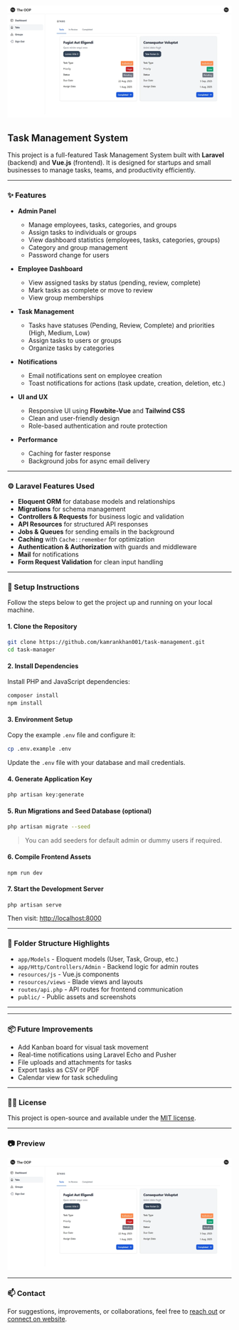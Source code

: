 
![Task Manager Screenshot](./public/screenshot.webp)

## Task Management System

This project is a full-featured Task Management System built with **Laravel** (backend) and **Vue.js** (frontend). It is designed for startups and small businesses to manage tasks, teams, and productivity efficiently.

---

### ✨ Features

- **Admin Panel**
  - Manage employees, tasks, categories, and groups
  - Assign tasks to individuals or groups
  - View dashboard statistics (employees, tasks, categories, groups)
  - Category and group management
  - Password change for users

- **Employee Dashboard**
  - View assigned tasks by status (pending, review, complete)
  - Mark tasks as complete or move to review
  - View group memberships

- **Task Management**
  - Tasks have statuses (Pending, Review, Complete) and priorities (High, Medium, Low)
  - Assign tasks to users or groups
  - Organize tasks by categories

- **Notifications**
  - Email notifications sent on employee creation
  - Toast notifications for actions (task update, creation, deletion, etc.)

- **UI and UX**
  - Responsive UI using **Flowbite-Vue** and **Tailwind CSS**
  - Clean and user-friendly design
  - Role-based authentication and route protection

- **Performance**
  - Caching for faster response
  - Background jobs for async email delivery

---

### ⚙️ Laravel Features Used

- **Eloquent ORM** for database models and relationships
- **Migrations** for schema management
- **Controllers & Requests** for business logic and validation
- **API Resources** for structured API responses
- **Jobs & Queues** for sending emails in the background
- **Caching** with `Cache::remember` for optimization
- **Authentication & Authorization** with guards and middleware
- **Mail** for notifications
- **Form Request Validation** for clean input handling

---

### 🚀 Setup Instructions

Follow the steps below to get the project up and running on your local machine.

#### 1. Clone the Repository

```bash
git clone https://github.com/kamrankhan001/task-management.git
cd task-manager
```

#### 2. Install Dependencies

Install PHP and JavaScript dependencies:

```bash
composer install
npm install
```

#### 3. Environment Setup

Copy the example `.env` file and configure it:

```bash
cp .env.example .env
```

Update the `.env` file with your database and mail credentials.

#### 4. Generate Application Key

```bash
php artisan key:generate
```

#### 5. Run Migrations and Seed Database (optional)

```bash
php artisan migrate --seed
```

> You can add seeders for default admin or dummy users if required.

#### 6. Compile Frontend Assets

```bash
npm run dev
```

#### 7. Start the Development Server

```bash
php artisan serve
```

Then visit: [http://localhost:8000](http://localhost:8000)

---

### 📌 Folder Structure Highlights

- `app/Models` - Eloquent models (User, Task, Group, etc.)
- `app/Http/Controllers/Admin` - Backend logic for admin routes
- `resources/js` - Vue.js components
- `resources/views` - Blade views and layouts
- `routes/api.php` - API routes for frontend communication
- `public/` - Public assets and screenshots

---

---

### 📦 Future Improvements

- Add Kanban board for visual task movement
- Real-time notifications using Laravel Echo and Pusher
- File uploads and attachments for tasks
- Export tasks as CSV or PDF
- Calendar view for task scheduling

---

### 🧑‍💻 License

This project is open-source and available under the [MIT license](LICENSE).

---

### 📷 Preview

![Task Manager Screenshot](./public/screenshot.webp)

---

### 📫 Contact

For suggestions, improvements, or collaborations, feel free to [reach out](mailto:kamran.khan.developer@gmail.com) or [connect on website](https://kamrankhan.dev).
